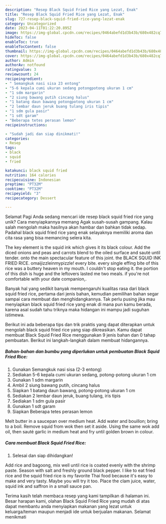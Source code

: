 ```yaml
---
description: "Resep Black Squid Fried Rice yang Lezat, Enak"
title: "Resep Black Squid Fried Rice yang Lezat, Enak"
slug: 727-resep-black-squid-fried-rice-yang-lezat-enak
category: Uncategorized
date: 2023-04-11T01:22:20.895Z
image: https://img-global.cpcdn.com/recipes/0464abefd1d3b43b/680x482cq70/black-squid-fried-rice-foto-resep-utama.jpg
hideToc: false
enableToc: true
enableTocContent: false
thumbnail: https://img-global.cpcdn.com/recipes/0464abefd1d3b43b/680x482cq70/black-squid-fried-rice-foto-resep-utama.jpg
cover: https://img-global.cpcdn.com/recipes/0464abefd1d3b43b/680x482cq70/black-squid-fried-rice-foto-resep-utama.jpg
author: Admin
authorAv: notfound
ratingvalue: 3
reviewcount: 24
recipeingredient:
- " Semangkuk nasi sisa 23 entong"
- "5-6 kepala cumi ukuran sedang potongpotong ukuran 1 cm"
- "1 sdm margarin"
- "2 siung bawang putih cincang halus"
- "1 batang daun bawang potongpotong ukuran 1 cm"
- "2 lembar daun jeruk buang tulang iris tipis"
- "1 sdm gula pasir"
- "1 sdt garam"
- "Beberapa tetes perasan lemon"
recipeinstructions:

- "Sudah jadi dan siap dinikmati!"
categories:
- Resep
tags:
- black
- squid
- fried

katakunci: black squid fried 
nutrition: 164 calories
recipecuisine: Indonesian
preptime: "PT32M"
cooktime: "PT32M"
recipeyield: "3"
recipecategory: Dessert

---
```



Selamat Pagi Anda sedang mencari ide resep black squid fried rice yang unik? Cara menyiapkannya memang Agak susah-susah gampang. Kalau salah mengolah maka hasilnya akan hambar dan bahkan tidak sedap. Padahal black squid fried rice yang enak selayaknya memiliki aroma dan cita rasa yang bisa memancing selera kita.


The key element is the squid ink which gives it its black colour. Add the diced onions and peas and carrots blend to the oiled surface and sauté until tender. onto the main spectacular feature of this joint. the BLACK SQUID INK FRIED RICE. omaijizzleinmypizzle! every bite. every single effing bite of this rice was a buttery heaven in my mouth. I couldn&#39;t stop eating it. the portion of this dish is huge and the leftovers lasted me two meals. if you&#39;re not comfortable with your date companion,.

Banyak hal yang sedikit banyak mempengaruhi kualitas rasa dari black squid fried rice, pertama dari jenis bahan, kemudian pemilihan bahan segar sampai cara membuat dan menghidangkannya. Tak perlu pusing jika mau menyiapkan black squid fried rice yang enak di mana pun kamu berada, karena asal sudah tahu triknya maka hidangan ini mampu jadi suguhan istimewa.


Berikut ini ada beberapa tips dan trik praktis yang dapat diterapkan untuk mengolah black squid fried rice yang siap dikreasikan. Kamu dapat membuat Black Squid Fried Rice menggunakan 9 jenis bahan dan 0 tahap pembuatan. Berikut ini langkah-langkah dalam membuat hidangannya.

<!--inarticleads1-->

##### Bahan-bahan dan bumbu yang diperlukan untuk pembuatan Black Squid Fried Rice:

1. Gunakan  Semangkuk nasi sisa (2-3 entong)
1. Sediakan 5-6 kepala cumi ukuran sedang, potong-potong ukuran 1 cm
1. Gunakan 1 sdm margarin
1. Ambil 2 siung bawang putih, cincang halus
1. Siapkan 1 batang daun bawang, potong-potong ukuran 1 cm
1. Sediakan 2 lembar daun jeruk, buang tulang, iris tipis
1. Sediakan 1 sdm gula pasir
1. Gunakan 1 sdt garam
1. Siapkan Beberapa tetes perasan lemon


Melt butter in a saucepan over medium heat. Add water and bouillon; bring to a boil. Remove squid from wok then set it aside. Using the same wok add oil, then sauté garlic in medium heat and fry until golden brown in colour. 

<!--inarticleads2-->

##### Cara membuat Black Squid Fried Rice:


1. Selesai dan siap dihidangkan!

Add rice and bagoong, mix well until rice is coated evenly with the shrimp paste. Season with salt and freshly ground black pepper. I like to eat fried rice and the squid fried rice is my favorite Thai food because it&#39;s easy to make and very tasty. Maybe you will try it too. Place the clam juice, water, squid ink and saffron in a small sauce pan. 

Terima kasih telah membaca resep yang kami tampilkan di halaman ini. Besar harapan kami, olahan Black Squid Fried Rice yang mudah di atas dapat membantu anda menyiapkan makanan yang lezat untuk keluarga/teman maupun menjadi ide untuk berjualan makanan. Selamat menikmati
